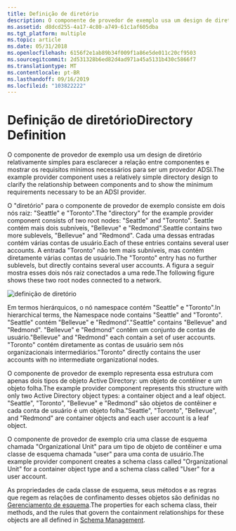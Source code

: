 ```yaml
---
title: Definição de diretório
description: O componente de provedor de exemplo usa um design de diretório relativamente simples para esclarecer a relação entre componentes e mostrar os requisitos mínimos necessários para ser um provedor ADSI.
ms.assetid: d8dcd255-4a17-4c80-a749-61c1af605dba
ms.tgt_platform: multiple
ms.topic: article
ms.date: 05/31/2018
ms.openlocfilehash: 6156f2e1ab89b34f009f1a86e5de011c20cf9503
ms.sourcegitcommit: 2d531328b6ed82d4ad971a45a5131b430c5866f7
ms.translationtype: MT
ms.contentlocale: pt-BR
ms.lasthandoff: 09/16/2019
ms.locfileid: "103822222"
---
```

# <a name="directory-definition"></a><span data-ttu-id="0c4e0-103">Definição de diretório</span><span class="sxs-lookup"><span data-stu-id="0c4e0-103">Directory Definition</span></span>

<span data-ttu-id="0c4e0-104">O componente de provedor de exemplo usa um design de diretório relativamente simples para esclarecer a relação entre componentes e mostrar os requisitos mínimos necessários para ser um provedor ADSI.</span><span class="sxs-lookup"><span data-stu-id="0c4e0-104">The example provider component uses a relatively simple directory design to clarify the relationship between components and to show the minimum requirements necessary to be an ADSI provider.</span></span>

<span data-ttu-id="0c4e0-105">O "diretório" para o componente de provedor de exemplo consiste em dois nós raiz: "Seattle" e "Toronto".</span><span class="sxs-lookup"><span data-stu-id="0c4e0-105">The "directory" for the example provider component consists of two root nodes: "Seattle" and "Toronto".</span></span> <span data-ttu-id="0c4e0-106">Seattle contém mais dois subníveis, "Bellevue" e "Redmond".</span><span class="sxs-lookup"><span data-stu-id="0c4e0-106">Seattle contains two more sublevels, "Bellevue" and "Redmond".</span></span> <span data-ttu-id="0c4e0-107">Cada uma dessas entradas contém várias contas de usuário.</span><span class="sxs-lookup"><span data-stu-id="0c4e0-107">Each of these entries contains several user accounts.</span></span> <span data-ttu-id="0c4e0-108">A entrada "Toronto" não tem mais subníveis, mas contém diretamente várias contas de usuário.</span><span class="sxs-lookup"><span data-stu-id="0c4e0-108">The "Toronto" entry has no further sublevels, but directly contains several user accounts.</span></span> <span data-ttu-id="0c4e0-109">A figura a seguir mostra esses dois nós raiz conectados a uma rede.</span><span class="sxs-lookup"><span data-stu-id="0c4e0-109">The following figure shows these two root nodes connected to a network.</span></span>

![definição de diretório](images/dssmdo.png)

<span data-ttu-id="0c4e0-111">Em termos hierárquicos, o nó namespace contém "Seattle" e "Toronto".</span><span class="sxs-lookup"><span data-stu-id="0c4e0-111">In hierarchical terms, the Namespace node contains "Seattle" and "Toronto".</span></span> <span data-ttu-id="0c4e0-112">"Seattle" contém "Bellevue" e "Redmond".</span><span class="sxs-lookup"><span data-stu-id="0c4e0-112">"Seattle" contains "Bellevue" and "Redmond".</span></span> <span data-ttu-id="0c4e0-113">"Bellevue" e "Redmond" contêm um conjunto de contas de usuário.</span><span class="sxs-lookup"><span data-stu-id="0c4e0-113">"Bellevue" and "Redmond" each contain a set of user accounts.</span></span> <span data-ttu-id="0c4e0-114">"Toronto" contém diretamente as contas de usuário sem nós organizacionais intermediários.</span><span class="sxs-lookup"><span data-stu-id="0c4e0-114">"Toronto" directly contains the user accounts with no intermediate organizational nodes.</span></span>

<span data-ttu-id="0c4e0-115">O componente de provedor de exemplo representa essa estrutura com apenas dois tipos de objeto Active Directory: um objeto de contêiner e um objeto folha.</span><span class="sxs-lookup"><span data-stu-id="0c4e0-115">The example provider component represents this structure with only two Active Directory object types: a container object and a leaf object.</span></span> <span data-ttu-id="0c4e0-116">"Seattle", "Toronto", "Bellevue" e "Redmond" são objetos de contêiner e cada conta de usuário é um objeto folha.</span><span class="sxs-lookup"><span data-stu-id="0c4e0-116">"Seattle", "Toronto", "Bellevue", and "Redmond" are container objects and each user account is a leaf object.</span></span>

<span data-ttu-id="0c4e0-117">O componente de provedor de exemplo cria uma classe de esquema chamada "Organizational Unit" para um tipo de objeto de contêiner e uma classe de esquema chamada "user" para uma conta de usuário.</span><span class="sxs-lookup"><span data-stu-id="0c4e0-117">The example provider component creates a schema class called "Organizational Unit" for a container object type and a schema class called "User" for a user account.</span></span>

<span data-ttu-id="0c4e0-118">As propriedades de cada classe de esquema, seus métodos e as regras que regem as relações de confinamento desses objetos são definidas no [Gerenciamento de esquema](schema-management.md).</span><span class="sxs-lookup"><span data-stu-id="0c4e0-118">The properties for each schema class, their methods, and the rules that govern the containment relationships for these objects are all defined in [Schema Management](schema-management.md).</span></span>

 

 




